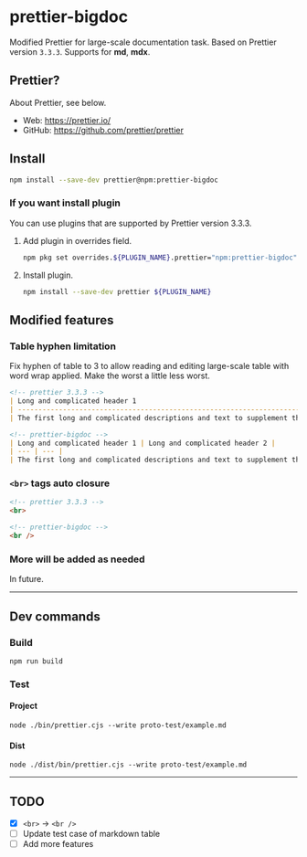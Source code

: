 # prettier-bigdoc

Modified Prettier for large-scale documentation task. Based on Prettier version `3.3.3`. Supports for **md**, **mdx**.

## Prettier?

About Prettier, see below.

- Web: https://prettier.io/
- GitHub: https://github.com/prettier/prettier

## Install

```bash
npm install --save-dev prettier@npm:prettier-bigdoc
```

### If you want install plugin

You can use plugins that are supported by Prettier version 3.3.3.

1. Add plugin in overrides field.
   ```bash
   npm pkg set overrides.${PLUGIN_NAME}.prettier="npm:prettier-bigdoc"
   ```
1. Install plugin.
   ```bash
   npm install --save-dev prettier ${PLUGIN_NAME}
   ```

## Modified features

### Table hyphen limitation

Fix hyphen of table to 3 to allow reading and editing large-scale table with word wrap applied. Make the worst a little less worst.

```md
<!-- prettier 3.3.3 -->
| Long and complicated header 1                                                                                                                     | Long and complicated header 2                                                                                                                  |
| ------------------------------------------------------------------------------------------------------------------------------------------------- | ---------------------------------------------------------------------------------------------------------------------------------------------- |
| The first long and complicated descriptions and text to supplement them.<br>Less important descriptions that should be placed on the bottom line. | Second long and complicated descriptions and text to supplement them.<br>Less important descriptions that should be placed on the bottom line. |

<!-- prettier-bigdoc -->
| Long and complicated header 1 | Long and complicated header 2 |
| --- | --- |
| The first long and complicated descriptions and text to supplement them.<br>Less important descriptions that should be placed on the bottom line. | Second long and complicated descriptions and text to supplement them.<br>Less important descriptions that should be placed on the bottom line. |
```

### `<br>` tags auto closure 

```md
<!-- prettier 3.3.3 -->
<br>

<!-- prettier-bigdoc -->
<br />
```

### More will be added as needed

In future.

---

## Dev commands

### Build

```
npm run build
```

### Test

#### Project

```
node ./bin/prettier.cjs --write proto-test/example.md
```

#### Dist

```
node ./dist/bin/prettier.cjs --write proto-test/example.md
```

---

## TODO

- [x] `<br>` -> `<br />`
- [ ] Update test case of markdown table
- [ ] Add more features
